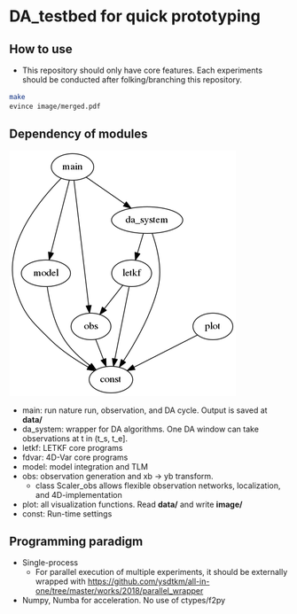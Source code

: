 # DA_testbed for quick prototyping

## How to use
* This repository should only have core features. Each experiments should be conducted after folking/branching this repository.

```bash
make
evince image/merged.pdf
```

## Dependency of modules
<img src="documentation/graph.png">

* main: run nature run, observation, and DA cycle. Output is saved at **data/**
* da_system: wrapper for DA algorithms. One DA window can take observations at t in (t_s, t_e].
* letkf: LETKF core programs
* fdvar: 4D-Var core programs
* model: model integration and TLM
* obs: observation generation and xb -> yb transform.
    * class Scaler_obs allows flexible observation networks, localization, and 4D-implementation
* plot: all visualization functions. Read **data/** and write **image/**
* const: Run-time settings

## Programming paradigm
* Single-process
    * For parallel execution of multiple experiments, it should be externally wrapped with https://github.com/ysdtkm/all-in-one/tree/master/works/2018/parallel_wrapper
* Numpy, Numba for acceleration. No use of ctypes/f2py
